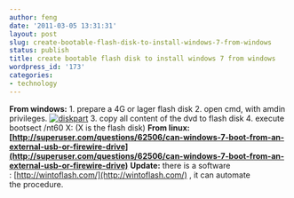 ```yaml
---
author: feng
date: '2011-03-05 13:31:31'
layout: post
slug: create-bootable-flash-disk-to-install-windows-7-from-windows
status: publish
title: create bootable flash disk to install windows 7 from windows
wordpress_id: '173'
categories:
- technology
---
```


**From windows:** 1. prepare a 4G or lager flash disk 2. open cmd,
with amdin privileges.
[![diskpart](http://shenfeng.me/wp-content/uploads/2011/03/001020873.jpg "diskpart windows")](http://shenfeng.me/wp-content/uploads/2011/03/001020873.jpg)
3. copy all content of the dvd to flash disk 4. execute bootsect
/nt60 X: (X is the flash disk) **From linux:**
**[http://superuser.com/questions/62506/can-windows-7-boot-from-an-external-usb-or-firewire-drive](http://superuser.com/questions/62506/can-windows-7-boot-from-an-external-usb-or-firewire-drive)**
**Update:** there is a software
: [http://wintoflash.com/](http://wintoflash.com/) , it can
automate the procedure.


